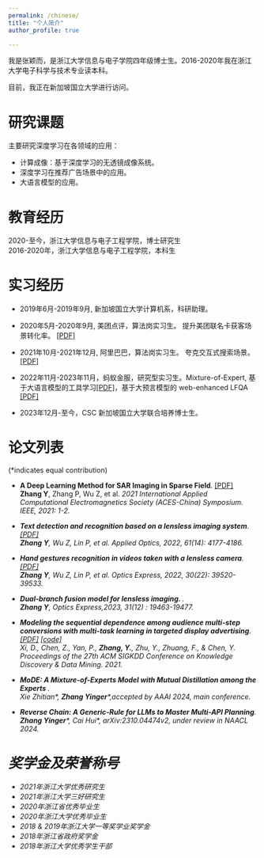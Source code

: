 ```yaml
---
permalink: /chinese/
title: "个人简介"
author_profile: true

---
```


我是张颖而，是浙江大学信息与电子学院四年级博士生。2016-2020年我在浙江大学电子科学与技术专业读本科。

目前，我正在新加坡国立大学进行访问。

研究课题
======
主要研究深度学习在各领域的应用：
* 计算成像：基于深度学习的无透镜成像系统。
* 深度学习在推荐广告场景中的应用。
* 大语言模型的应用。

教育经历
======
2020-至今，浙江大学信息与电子工程学院，博士研究生<br>
2016-2020年，浙江大学信息与电子工程学院，本科生

实习经历
======
* 2019年6月-2019年9月, 新加坡国立大学计算机系，科研助理。
* 2020年5月-2020年9月, 美团点评，算法岗实习生。 提升美团联名卡获客场景转化率。 [[PDF]](https://zhangyingerjelly.github.io/files/intern_meituan/intern_meituan.pdf)
* 2021年10月-2021年12月, 阿里巴巴，算法岗实习生。 夸克交互式搜索场景。 [[PDF]](https://zhangyingerjelly.github.io/files/intern_alibaba/intern_ali.pdf)
* 2022年11月-2023年11月，蚂蚁金服，研究型实习生。Mixture-of-Expert, 基于大语言模型的工具学习[[PDF]](https://zhangyingerjelly.github.io/files/introduce_Reverse_chain.pdf)，基于大预言模型的 web-enhanced LFQA [[PDF]](https://zhangyingerjelly.github.io/files/introduction_RAG.pdf) 
 
* 2023年12月-至今，CSC 新加坡国立大学联合培养博士生。

论文列表
======
(\*indicates equal contribution)
* <b>A Deep Learning Method for SAR Imaging in Sparse Field</b>. [[PDF]](https://ieeexplore.ieee.org/abstract/document/9581539) <br>
<b>Zhang Y</b>, Zhang P, Wu Z, et al. <i>2021 International Applied Computational Electromagnetics Society (ACES-China) Symposium. IEEE, 2021: 1-2<i>.

* <b>Text detection and recognition based on a lensless imaging system</b>. [[PDF]](https://opg.optica.org/ao/abstract.cfm?uri=ao-61-14-4177) <br>
<b>Zhang Y</b>, Wu Z, Lin P, et al. <i>Applied Optics, 2022, 61(14): 4177-4186.<i>

* <b>Hand gestures recognition in videos taken with a lensless camera</b>. [[PDF]](https://opg.optica.org/oe/fulltext.cfm?uri=oe-30-22-39520&id=509832) <br>
<b>Zhang Y</b>, Wu Z, Lin P, et al. <i>Optics Express, 2022, 30(22): 39520-39533.<i>

* <b> Dual-branch fusion model for lensless imaging. </b>. <br> <b>Zhang Y</b>, <i>Optics Express,2023, 31(12) : 19463-19477.<i>
  
* <b>Modeling the sequential dependence among audience multi-step conversions with multi-task learning in targeted display advertising</b>. [[PDF]](https://arxiv.org/abs/2105.08489) [[code]](https://github.com/xidongbo/AITM) <br>
Xi, D., Chen, Z., Yan, P., <b>Zhang, Y.</b>, Zhu, Y., Zhuang, F., & Chen, Y. <i>Proceedings of the 27th ACM SIGKDD Conference on Knowledge Discovery & Data Mining. 2021.<i>

* <b>MoDE: A Mixture-of-Experts Model with Mutual Distillation among the Experts </b>. <br>
Xie Zhitian\*, <b>Zhang Yinger</b>\*,accepted by AAAI 2024, main conference.

* <b>Reverse Chain: A Generic-Rule for LLMs to Master Multi-API Planning</b>. <br>
<b>Zhang Yinger</b>\*, Cai Hui\*,  arXiv:2310.04474v2, under review in NAACL 2024.


奖学金及荣誉称号
======
* 2021年浙江大学优秀研究生
* 2021年浙江大学三好研究生
* 2020年浙江省优秀毕业生
* 2020年浙江大学优秀毕业生
* 2018 & 2019年浙江大学一等奖学业奖学金
* 2018年浙江省政府奖学金
* 2018年浙江大学优秀学生干部


